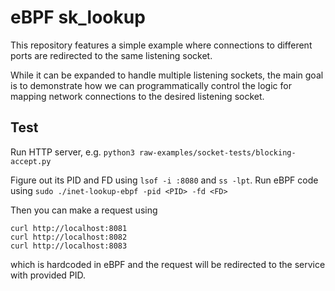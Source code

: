 # eBPF sk_lookup

This repository features a simple example where connections to different ports are redirected to the same listening socket.

While it can be expanded to handle multiple listening sockets, the main goal is to demonstrate how we can programmatically control the logic for mapping network connections to the desired listening socket.

## Test

Run HTTP server, e.g. `python3 raw-examples/socket-tests/blocking-accept.py`

Figure out its PID and FD using `lsof -i :8080` and `ss -lpt`. Run eBPF code using `sudo ./inet-lookup-ebpf -pid <PID> -fd <FD>`

Then you can make a request using 

```
curl http://localhost:8081
curl http://localhost:8082
curl http://localhost:8083
```

which is hardcoded in eBPF and the request will be redirected to the service with provided PID.

